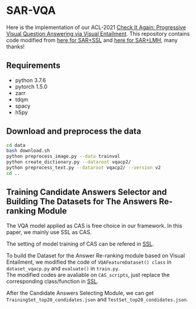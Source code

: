 # SAR-VQA
Here is the implementation of our ACL-2021 [Check It Again: Progressive Visual Question Answering via Visual Entailment](https://arxiv.org/).
This repository contains code modified from [here for SAR+SSL](https://github.com/CrossmodalGroup/SSL-VQA) and [here for SAR+LMH](https://github.com/chrisc36/bottom-up-attention-vqa), many thanks!
## Requirements
* python 3.7.6
* pytorch 1.5.0
* zarr
* tdqm
* spacy
* h5py

## Download and preprocess the data
```Bash
cd data 
bash download.sh
python preprocess_image.py --data trainval
python create_dictionary.py --dataroot vqacp2/
python preprocess_text.py --dataroot vqacp2/ --version v2
cd ..
```

## Training Candidate Answers Selector and Building The Datasets for The Answers Re-ranking Module
The VQA model applied as CAS is free choice in our framework. In this paper, we mainly use SSL as CAS. 


The setting of model training of CAS can be refered in [SSL](https://github.com/CrossmodalGroup/SSL-VQA). 


To build the Dataset for the Answer Re-ranking module based on Visual Entailment, we modified the code of `VQAFeatureDataset() class` in `dataset_vqacp.py` and `evaluate()` in `train.py`.  
The modified codes are avaliable on `CAS_scripts`, just replace the corresponding class/function in [SSL](https://github.com/CrossmodalGroup/SSL-VQA).


After the Candidate Answers Selecting Module, we can get `TrainingSet_top20_condidates.json` and `TestSet_top20_condidates.json`.
